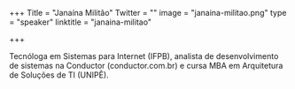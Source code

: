 +++
Title = "Janaína Militão"
Twitter = ""
image = "janaina-militao.png"
type = "speaker"
linktitle = "janaina-militao"

+++

Tecnóloga em Sistemas para Internet (IFPB), analista de desenvolvimento de sistemas na Conductor (conductor.com.br) e cursa MBA em Arquitetura de Soluções de TI (UNIPÊ).
